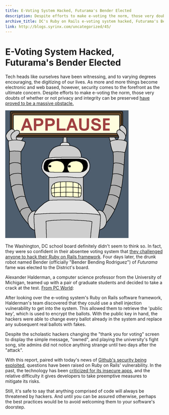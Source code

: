 ```yaml
---
title: E-Voting System Hacked, Futurama's Bender Elected
description: Despite efforts to make e-voting the norm, those very doubts of whether or not privacy and integrity can be preserved have been a massive obstacle.
archive_title: DC's Ruby on Rails e-voting system hacked, Futurama's Bender elected
link: http://blogs.syrinx.com/uncategorized/45/
---
```


# E-Voting System Hacked, Futurama's Bender Elected

Tech heads like ourselves have been witnessing, and to varying degrees encouraging, the digitizing of our lives. As more and more things become electronic and web based, however, security comes to the forefront as the ultimate concern. Despite efforts to make e-voting the norm, those very doubts of whether or not privacy and integrity can be preserved [have proved to be a massive obstacle.](http://gizmodo.com/5825014/how-the-2004-presidential-election-may-have-been-hacked)

![Bender from Futurama TV Show](/assets/img/blog/bender.jpg)

The Washington, DC school board definitely didn't seem to think so. In fact, they were so confident in their absentee voting system that [they challenged anyone to hack their Ruby on Rails framework](http://gizmodo.com/5889838/hacked-dc-school-board-e+voting-elects-bender-president). Four days later, the drunk robot named Bender (officially "Bender Bending Rodriguez") of _Futurama_ fame was elected to the District's board.

Alexander Halderman, a computer science professor from the University of Michigan, teamed up with a pair of graduate students and decided to take a crack at the test. [From PC World](http://pcworld.co.nz/pcworld/pcw.nsf/news/hackers-elect-futuramas-bender-to-the-washington-dc-school-board):

After looking over the e-voting system's Ruby on Rails software framework, Halderman's team discovered that they could use a shell injection vulnerability to get into the system. This allowed them to retrieve the 'public key', which is used to encrypt the ballots. With the public key in hand, the hackers were able to change every ballot already in the system and replace any subsequent real ballots with fakes.

Despite the scholastic hackers changing the "thank you for voting" screen to display the simple message, "owned", and playing the university's fight song, site admins did not notice anything strange until two days after the "attack".

With this report, paired with today's news of [Github's security being exploited](https://github.com/blog/1068-public-key-security-vulnerability-and-mitigation), questions have been raised on Ruby on Rails' vulnerability. In the past, the technology has been [criticized for its insecure apps](http://ianloic.com/2007/05/18/insecurity_is_ruby_on_rails_best_practice/), and the relative difficulty it gives developers to take preemptive measures to mitigate its risks.

Still, it's safe to say that anything comprised of code will always be threatened by hackers. And until you can be assured otherwise, perhaps the best practices would be to avoid welcoming them to your software's doorstep.
